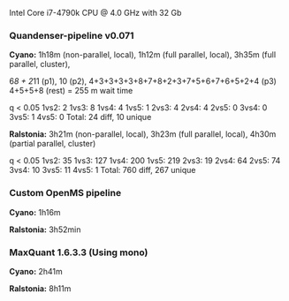 Intel Core i7-4790k CPU @ 4.0 GHz with 32 Gb

### Quandenser-pipeline v0.071

**Cyano:** 1h18m (non-parallel, local), 1h12m (full parallel, local), 3h35m (full parallel, cluster), 


6*8 + 2*11 (p1), 10 (p2), 4+3+3+3+3+8+7+8+2+3+7+5+6+7+6+5+2+4 (p3) 4+5+5+8 (rest) = 255 m wait time


q < 0.05
1vs2: 2
1vs3: 8
1vs4: 4
1vs5: 1
2vs3: 4
2vs4: 4
2vs5: 0
3vs4: 0
3vs5: 1
4vs5: 0
Total: 24 diff, 10 unique

**Ralstonia:** 3h21m (non-parallel, local), 3h23m (full parallel, local), 4h30m (partial parallel, cluster)

q < 0.05
1vs2: 35
1vs3: 127
1vs4: 200
1vs5: 219
2vs3: 19
2vs4: 64
2vs5: 74
3vs4: 10
3vs5: 11
4vs5: 1
Total: 760 diff, 267 unique


### Custom OpenMS pipeline

**Cyano:** 1h16m

**Ralstonia:** 3h52min


### MaxQuant 1.6.3.3 (Using mono)

**Cyano:** 2h41m

**Ralstonia:** 8h11m

